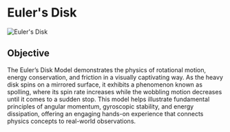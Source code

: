 # Euler's Disk
![Euler's Disk](images/eulers-disk.jpg)
## Objective
The Euler’s Disk Model demonstrates the physics of rotational motion, energy conservation, and friction in a visually captivating way. As the heavy disk spins on a mirrored surface, it exhibits a phenomenon known as spolling, where its spin rate increases while the wobbling motion decreases until it comes to a sudden stop. This model helps illustrate fundamental principles of angular momentum, gyroscopic stability, and energy dissipation, offering an engaging hands-on experience that connects physics concepts to real-world observations.

